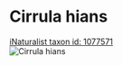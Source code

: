 
Cirrula hians
=============
  
[iNaturalist taxon id: 1077571](https://www.inaturalist.org/taxa/1077571)  
![Cirrula hians](https://inaturalist-open-data.s3.amazonaws.com/photos/82609825/medium.jpg)